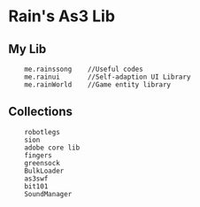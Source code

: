 ﻿Rain's As3 Lib
=============
My Lib
-------------
		me.rainssong	//Useful codes
		me.rainui		//Self-adaption UI Library 
		me.rainWorld	//Game entity library 

Collections
-------------
		robotlegs
		sion
		adobe core lib
		fingers
		greensock
		BulkLoader
		as3swf
		bit101
		SoundManager